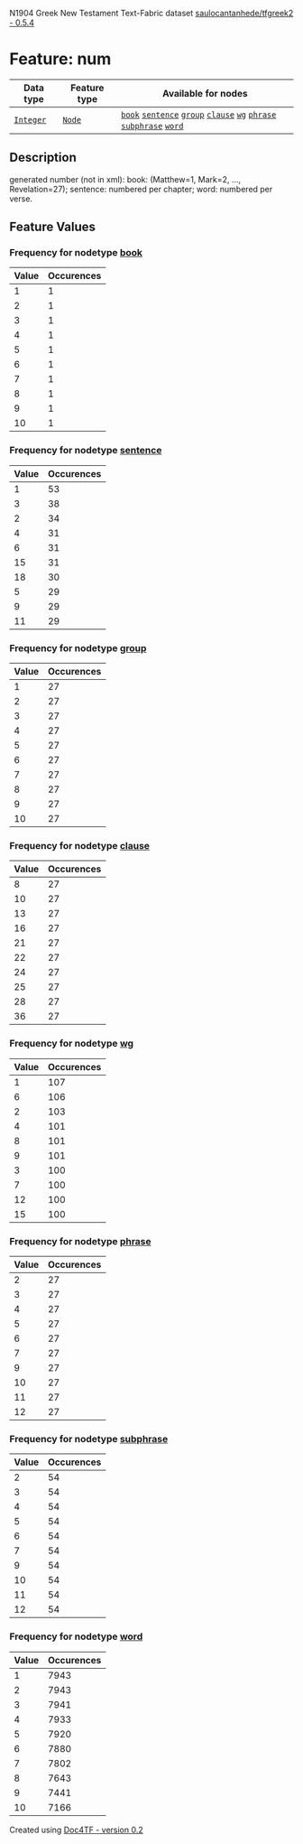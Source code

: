 N1904 Greek New Testament Text-Fabric dataset [saulocantanhede/tfgreek2 - 0.5.4](https://github.com/saulocantanhede/tfgreek2)
# Feature: num
Data type|Feature type|Available for nodes
---|---|---
[`Integer`](featurebydatatype.md#integer)|[`Node`](featurebytype.md#node)| [`book`](featurebynodetype.md#book)  [`sentence`](featurebynodetype.md#sentence)  [`group`](featurebynodetype.md#group)  [`clause`](featurebynodetype.md#clause)  [`wg`](featurebynodetype.md#wg)  [`phrase`](featurebynodetype.md#phrase)  [`subphrase`](featurebynodetype.md#subphrase)  [`word`](featurebynodetype.md#word) 
## Description
generated number (not in xml): book: (Matthew=1, Mark=2, ..., Revelation=27); sentence: numbered per chapter; word: numbered per verse.
## Feature Values
### Frequency for nodetype [book](featurebynodetype.md#book)
Value|Occurences
---|---
1|1
2|1
3|1
4|1
5|1
6|1
7|1
8|1
9|1
10|1
### Frequency for nodetype [sentence](featurebynodetype.md#sentence)
Value|Occurences
---|---
1|53
3|38
2|34
4|31
6|31
15|31
18|30
5|29
9|29
11|29
### Frequency for nodetype [group](featurebynodetype.md#group)
Value|Occurences
---|---
1|27
2|27
3|27
4|27
5|27
6|27
7|27
8|27
9|27
10|27
### Frequency for nodetype [clause](featurebynodetype.md#clause)
Value|Occurences
---|---
8|27
10|27
13|27
16|27
21|27
22|27
24|27
25|27
28|27
36|27
### Frequency for nodetype [wg](featurebynodetype.md#wg)
Value|Occurences
---|---
1|107
6|106
2|103
4|101
8|101
9|101
3|100
7|100
12|100
15|100
### Frequency for nodetype [phrase](featurebynodetype.md#phrase)
Value|Occurences
---|---
2|27
3|27
4|27
5|27
6|27
7|27
9|27
10|27
11|27
12|27
### Frequency for nodetype [subphrase](featurebynodetype.md#subphrase)
Value|Occurences
---|---
2|54
3|54
4|54
5|54
6|54
7|54
9|54
10|54
11|54
12|54
### Frequency for nodetype [word](featurebynodetype.md#word)
Value|Occurences
---|---
1|7943
2|7943
3|7941
4|7933
5|7920
6|7880
7|7802
8|7643
9|7441
10|7166
 

Created using [Doc4TF - version 0.2](https://github.com/tonyjurg/Doc4TF) 
